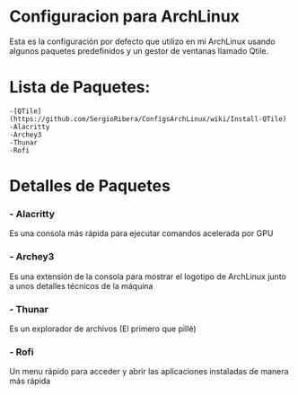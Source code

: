 # Configuracion para ArchLinux

Esta es la configuración por defecto que utilizo en mi ArchLinux
usando algunos paquetes predefinidos y un gestor de ventanas llamado 
Qtile.

# Lista de Paquetes:
	-[QTile](https://github.com/SergioRibera/ConfigsArchLinux/wiki/Install-QTile)
	-Alacritty
	-Archey3
	-Thunar
	-Rofi

# Detalles de Paquetes

### - Alacritty
Es una consola más rápida para ejecutar comandos acelerada por GPU

### - Archey3
Es una extensión de la consola para mostrar el logotipo de ArchLinux junto a unos
detalles técnicos de la máquina

### - Thunar
Es un explorador de archivos (El primero que pillé)

### - Rofi
Un menu rápido para acceder y abrir las aplicaciones instaladas de manera más rápida

